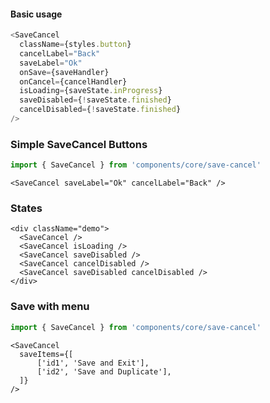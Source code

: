 #### Basic usage

```javascript
<SaveCancel
  className={styles.button}
  cancelLabel="Back"
  saveLabel="Ok"
  onSave={saveHandler}
  onCancel={cancelHandler}
  isLoading={saveState.inProgress}
  saveDisabled={!saveState.finished}
  cancelDisabled={!saveState.finished}
/>
```

### Simple SaveCancel Buttons

```javascript
import { SaveCancel } from 'components/core/save-cancel'
```

```
<SaveCancel saveLabel="Ok" cancelLabel="Back" />
```

### States

```
<div className="demo">
  <SaveCancel />
  <SaveCancel isLoading />
  <SaveCancel saveDisabled />
  <SaveCancel cancelDisabled />
  <SaveCancel saveDisabled cancelDisabled />
</div>
```

### Save with menu

```javascript
import { SaveCancel } from 'components/core/save-cancel'
```

```
<SaveCancel
  saveItems={[
      ['id1', 'Save and Exit'],
      ['id2', 'Save and Duplicate'],
  ]}
/>
```
